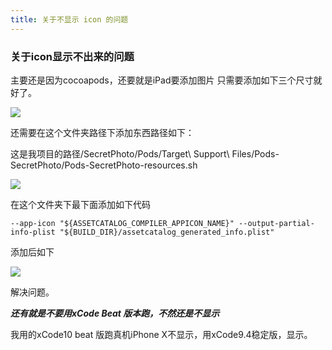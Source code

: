 ```yaml
---
title: 关于不显示 icon 的问题
---
```




### 关于icon显示不出来的问题

主要还是因为cocoapods，还要就是iPad要添加图片 只需要添加如下三个尺寸就好了。

![](https://ws2.sinaimg.cn/large/006tKfTcgy1fs7a3m9047j312a0wwq8e.jpg)

还需要在这个文件夹路径下添加东西路径如下：

这是我项目的路径/SecretPhoto/Pods/Target\ Support\ Files/Pods-SecretPhoto/Pods-SecretPhoto-resources.sh 

![](https://ws1.sinaimg.cn/large/006tKfTcgy1fs797kqld8j31bu0b4n1r.jpg)

在这个文件夹下最下面添加如下代码

```
--app-icon "${ASSETCATALOG_COMPILER_APPICON_NAME}" --output-partial-info-plist "${BUILD_DIR}/assetcatalog_generated_info.plist"
```

添加后如下

![](https://ws1.sinaimg.cn/large/006tKfTcgy1fs7a6iycc9j31by08uju2.jpg)

解决问题。

***还有就是不要用xCode Beat 版本跑，不然还是不显示***

我用的xCode10 beat 版跑真机iPhone X不显示，用xCode9.4稳定版，显示。
